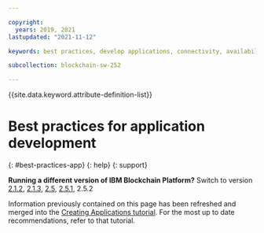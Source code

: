 ```yaml
---

copyright:
  years: 2019, 2021
lastupdated: "2021-11-12"

keywords: best practices, develop applications, connectivity, availability, mutual TLS, CouchDB

subcollection: blockchain-sw-252

---
```


{{site.data.keyword.attribute-definition-list}}





# Best practices for application development
{: #best-practices-app}
{: help}
{: support}


<p>
<strong>Running a different version of IBM Blockchain Platform?</strong> Switch to version
<a href="/docs/blockchain-sw?topic=blockchain-sw-best-practices-app">2.1.2</a>,
<a href="/docs/blockchain-sw-213?topic=blockchain-sw-213-best-practices-app">2.1.3</a>,
<a href="/docs/blockchain-sw-25?topic=blockchain-sw-25-best-practices-app">2.5</a>,
<a href="/docs/blockchain-sw-251?topic=blockchain-sw-251-best-practices-app">2.5.1</a>, 2.5.2
</p>

Information previously contained on this page has been refreshed and merged into the [Creating Applications tutorial](/docs/blockchain-sw-252?topic=blockchain-sw-252-ibp-console-app). For the most up to date recommendations, refer to that tutorial.
